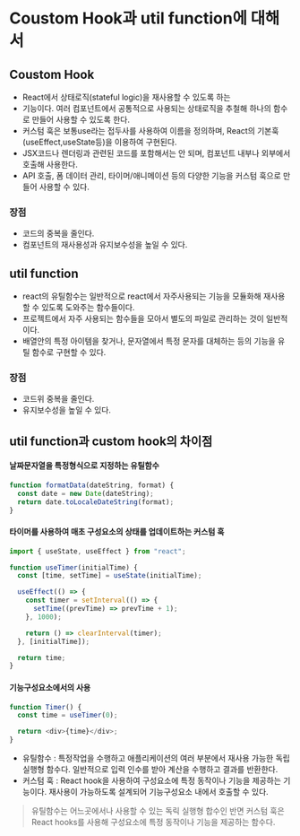 # Coustom Hook과 util function에 대해서

## Coustom Hook

- React에서 상태로직(stateful logic)을 재사용할 수 있도록 하는
- 기능이다.
  여러 컴포넌트에서 공통적으로 사용되는 상태로직을 추철해 하나의 함수로 만들어 사용할 수 있도록 한다.
- 커스텀 훅은 보통use라는 접두사를 사용하여 이름을 정의하며, React의 기본훅(useEffect,useState등)을 이용하여 구현된다.
- JSX코드나 렌더링과 관련된 코드를 포함해서는 안 되며, 컴포넌트 내부나 외부에서 호출해 사용한다.
- API 호출, 폼 데이터 관리, 타이머/애니메이션 등의 다양한 기능을 커스텀 훅으로 만들어 사용할 수 있다.

### 장점

- 코드의 중복을 줄인다.
- 컴포넌트의 재사용성과 유지보수성을 높일 수 있다.

## util function

- react의 유틸함수는 일반적으로 react에서 자주사용되는 기능을 모듈화해 재사용할 수 있도록 도와주는 함수들이다.
- 프로젝트에서 자주 사용되는 함수들을 모아서 별도의 파일로 관리하는 것이 일반적이다.
- 배열안의 특정 아이템을 찾거나, 문자열에서 특정 문자를 대체하는 등의 기능을 유틸 함수로 구현할 수 있다.

### 장점

- 코드위 중복을 줄인다.
- 유지보수성을 높일 수 있다.

## util function과 custom hook의 차이점

#### 날짜문자열을 특정형식으로 지정하는 유틸함수

```js
function formatData(dateString, format) {
  const date = new Date(dateString);
  return date.toLocaleDateString(format);
}
```

#### 타이머를 사용하여 매초 구성요소의 상태를 업데이트하는 커스텀 훅

```js
import { useState, useEffect } from "react";

function useTimer(initialTime) {
  const [time, setTime] = useState(initialTime);

  useEffect(() => {
    const timer = setInterval(() => {
      setTime((prevTime) => prevTime + 1);
    }, 1000);

    return () => clearInterval(timer);
  }, [initialTime]);

  return time;
}
```

#### 기능구성요소에서의 사용

```js
function Timer() {
  const time = useTimer(0);

  return <div>{time}</div>;
}
```

- 유틸함수 : 특정작업을 수행하고 애플리케이션의 여러 부분에서 재사용 가능한 독립 실행형 함수다. 일반적으로 입력 인수를 받아 계산을 수행하고 결과를 반환한다.
- 커스텀 훅 : React hook을 사용하여 구성요소에 특정 동작이나 기능을 제공하는 기능이다. 재사용이 가능하도록 설계되어 기능구성요소 내에서 호출할 수 있다.

> 유틸함수는 어느곳에서나 사용할 수 있는 독릭 실행형 합수인 반면 커스텀 훅은 React hooks를 사용해 구성요소에 특정 동작이나 기능을 제공하는 함수다.
